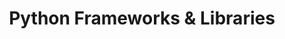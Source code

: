 ---
layout: toctree
title: Python Frameworks & Libraries
permalink: /blog/coding/python/frameworks

enumerate_grand_children: true
---
